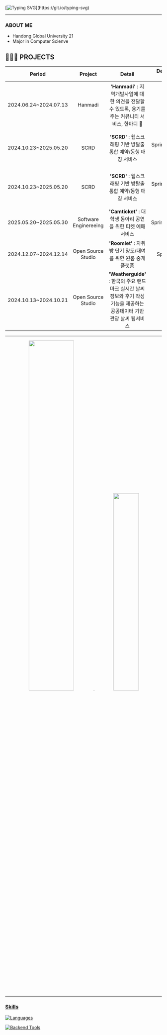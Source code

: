   <!--
  <img src="https://capsule-render.vercel.app/api?type=waving&color=auto&height=150&section=header" />
  -->

  <!-- typing SVG -->
  [![Typing SVG](https://readme-typing-svg.demolab.com?font=Fira+Code&pause=1000&random=false&width=435&lines=Welcome+to+Seongkong+github.)](https://git.io/typing-svg)

  ----

  ###  ABOUT ME
  - Handong Global University 21
  - Major in Computer Scienve

  ## 🧑🏻‍💻 PROJECTS
  |      **Period**       |      **Project**      |                        **Detail**                         |  **Development Tools**  |                                          **Link**                                          |
  |:---------------------:|:---------------------:|:---------------------------------------------------------:|:-----------------------:|:------------------------------------------------------------------------------------------:|
  | 2024.06.24~2024.07.13 |         Hanmadi       |           **'Hanmadi'** : 지역개발사업에 대한 의견을 전달할 수 있도록, 용기를 주는 커뮤니티 서비스, 한마디 💭           | React | [Front-end](https://github.com/Club-PARD/Hanmadi_WEB) |
  | 2024.10.23~2025.05.20 |         SCRD          |           **'SCRD'** : 웹스크래핑 기반 방탈출 통합 예약/동행 매칭 서비스           | SpringBoot(Java), React | [Back-end](https://github.com/xlxhollywood/scrd-back)<br>[Crawling App](https://github.com/xlxhollywood/scrd-crawling)<br>[Front-end](https://github.com/xlxhollywood/scrd-front) |
  | 2024.10.23~2025.05.20 |         SCRD          |           **'SCRD'** : 웹스크래핑 기반 방탈출 통합 예약/동행 매칭 서비스           | SpringBoot(Java), React | [Back-end](https://github.com/xlxhollywood/scrd-back)<br>[Crawling App](https://github.com/xlxhollywood/scrd-crawling)<br>[Front-end](https://github.com/xlxhollywood/scrd-front) |
  | 2025.05.20~2025.05.30 | Software Enginereeing |          **'Camticket'** : 대학생 동아리 공연을 위한 티켓 예매 서비스           |   SpringBoot(Kotlin)    |                   [Back-end](https://github.com/xlxhollywood/camticket-back-kotlin)                    |
  | 2024.12.07~2024.12.14 |  Open Source Studio   |          **'Roomlet'** : 자취방 단기 양도/대여를 위한 원룸 중개 플랫폼           |      Spring 5, JSP      |                    [통합 레포지토리](https://github.com/xlxhollywood/roomlet)                    |
  | 2024.10.13~2024.10.21 |  Open Source Studio   | **'Weatherguide'** : 한국의 주요 랜드마크 실시간 날씨 정보와 후기 작성 기능을 제공하는 공공데이터 기반 관광 날씨 웹서비스 |          React          |                 [Front-end](https://github.com/xlxhollywood/weatherguide)                  |

  ----

  <div align="center">
  <a href="https://github.com/anuraghazra/github-readme-stats">
    <img 
      src="https://github-readme-stats.vercel.app/api?username=seongkong&theme=github_dark&show_icons=true"
      width="53.7%"
    />
  </a>
  <a href="https://github.com/anuraghazra/github-readme-stats">
    <img 
      src="https://github-readme-stats.vercel.app/api/top-langs/?username=seongkong&theme=github_dark&layout=compact&hide=Jupyter%20Notebook"
      width="40.3%"
    />
  </div>

  ----

### Skills
  <!-- 뱃지 -->

[![Languages](https://skillicons.dev/icons?i=c,cpp,dart,py,js,ts,swift,html,css,react,flutter&perline=11)](https://skillicons.dev)

[![Backend Tools](https://skillicons.dev/icons?i=mysql,docker,netlify,github&perline=4)](https://skillicons.dev)


  <!--
  <img src="https://capsule-render.vercel.app/api?type=waving&color=auto&height=150&section=footer" />
  -->

  <!--
  <a href="https://www.gitanimals.org/en_US?utm_medium=image&utm_source=seongkong&utm_content=farm">
  <img
    src="https://render.gitanimals.org/farms/seongkong"
    width="600"
    height="300"
  />
  </a>
  -->


<!--
**seongkong/seongkong** is a ✨ _special_ ✨ repository because its `README.md` (this file) appears on your GitHub profile.

Here are some ideas to get you started:

- 🔭 I’m currently working on ...
- 🌱 I’m currently learning ...
- 👯 I’m looking to collaborate on ...
- 🤔 I’m looking for help with ...
- 💬 Ask me about ...
- 📫 How to reach me: ...
- 😄 Pronouns: ...
- ⚡ Fun fact: ...
-->
